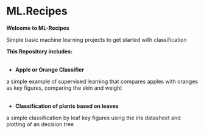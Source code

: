 # ML.Recipes

**Welcome to ML-Recipes**<br/>

Simple basic machine learning projects to get started with classification

**This Repository includes:**<br/><br/>




-   **Apple or Orange Classifier**<br/>

a simple example of supervised learning that compares apples with oranges as key figures, comparing the skin and weight<br/>
<br/>


-   **Classification of plants based on leaves**<br/>

a simple classification by leaf key figures using the iris datasheet and plotting of an decision tree
